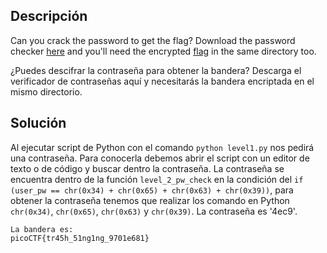 ## Descripción
Can you crack the password to get the flag? Download the password checker [here](https://artifacts.picoctf.net/c/14/level2.py) and you'll need the encrypted [flag](https://artifacts.picoctf.net/c/14/level2.flag.txt.enc) in the same directory too.

¿Puedes descifrar la contraseña para obtener la bandera? Descarga el verificador de contraseñas aquí y necesitarás la bandera encriptada en el mismo directorio.
## Solución
Al ejecutar script de Python con el comando `python level1.py` nos pedirá una contraseña. Para conocerla debemos abrir el script con un editor de texto o de código y buscar dentro la contraseña. La contraseña se encuentra dentro de la función `level_2_pw_check` en la condición del `if (user_pw == chr(0x34) + chr(0x65) + chr(0x63) + chr(0x39))`, para obtener la contraseña tenemos que realizar los comando en Python `chr(0x34)`, `chr(0x65)`, `chr(0x63)` y `chr(0x39)`. La contraseña es '4ec9'.
```
La bandera es:
picoCTF{tr45h_51ng1ng_9701e681}
```